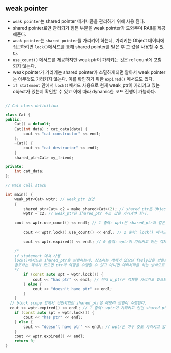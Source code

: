 ## weak pointer

- `weak pointer`는 shared pointer 메커니즘을 관리하기 위해 사용 된다.
- shared pointer로만 관리되기 힘든 부분을 weak pointer가 도와주며 RAII를 제공해준다.
- `weak pointer`는 `shared pointer`를 가리켜야 하는데, 가리키는 Object 데이터에 접근하려면
`lock()`메서드를 통해 shared pointer를 받은 후 그 값을 사용할 수 있다.
- `use_count()` 메서드를 제공하지만 weak ptr이 가리키는 것은 ref count에 포함되지 않는다.
- weak pointer가 가리키는 shared pointer가 소멸하게되면 알아서 weak pointer는 아무것도 가리키지 않는다. 이를 확인하기 위한 `expired()` 메서드도 있다.
- `if statement` 안에서 `lock()`메서드 사용으로 현재 weak_ptr이 가리키고 있는 object가 있는지 확인할 수 있고 이에 따라 dynamic한 코드 진행이 가능하다.
```cpp

// Cat class definition

class Cat {
public:
	Cat() = default;
	Cat(int data) : cat_data{data} {
		cout << "cat constructor" << endl;
	};
	~Cat() {
		cout << "cat destructor" << endl;
	}
	shared_ptr<Cat> my_friend;

private:
	int cat_data;
};

// Main call stack

int main() {
	weak_ptr<Cat> wptr; // weak_ptr 선언
	{
		shared_ptr<Cat> c2 = make_shared<Cat>(2); // shared_ptr은 Object가리키고 있다.
		wptr = c2; // weak_ptr은 shared_ptr 주소 값을 가리켜야 한다.
    
    cout << wptr.use_count() << endl; // 1 출력: wptr은 shared_ptr과 같은 객체를 가리키지만 ref count는 오직 shared_ptr이 가리키는 개수만큼만 관리 된다.

		cout << wptr.lock().use_count() << endl; // 2 출력: lock() 메서드는 wptr이 가리키고 있는 같은 객체를 가리키는 새로운 shared_ptr을 반환한다. 따라서 ref count가 증가해서 2가 출력 됨.
  
		cout << wptr.expired() << endl; // 0 출력: wptr이 가리키고 있는 객체가 있는지에 대한 결과 값이 반환. 현재 객체를 가리키므로 0을 반환하게 된다.

    /* 
    if statement 에서 사용
    lock()메서드는 shared_ptr을 반환하는데, 참조하는 객체가 없으면 fasly값을 반환한다.
    참조하는 객체가 있으면 ptr의 역할을 수행할 수 있고 아니면 예외처리를 하는 방식으로 코드 진행이 가능하다.
    */
		if (const auto spt = wptr.lock()) {
			cout << "has ptr" << endl; // 현재 w_ptr은 객체를 가리키고 있으므로 if문을 실행한다.
		} else {
			cout << "doesn't have ptr" << endl;
		}
	}
  // block scope 안에서 선언되었던 shared_ptr은 메모리 반환이 수행된다.
  cout << wptr.expired() << endl; // 1 출력: wptr이 가리키고 있던 shared_ptr은 코드블록을 탈출하며 반환되었으므로 wptr은 아무것도 가리키고 있지 않다. 따라서 expired 되었으므로 1을 반환한다.
	if (const auto spt = wptr.lock()) {
		cout << "has ptr" << endl;
	} else {
		cout << "doesn't have ptr" << endl; // wptr은 아무 것도 가리키고 있지 않으므로 lock()은 falsy를 반환한다.
	}
	cout << wptr.expired() << endl;
	return 0;
}
```
